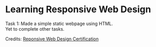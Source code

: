 # Learning Responsive Web Design
Task 1: Made a simple static webpage using HTML.
<br>
Yet to complete other tasks.

Credits: [Reponsive Web Design Certification ](https://www.freecodecamp.org/learn/2022/responsive-web-design/)

